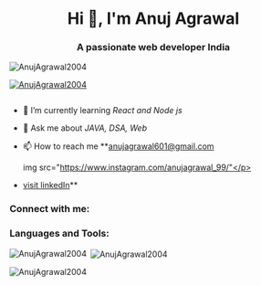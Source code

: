 <h1 align="center">Hi 👋, I'm Anuj Agrawal</h1>
<h3 align="center">A passionate web  developer India</h3>

<p align="left"> <img src="https://komarev.com/ghpvc/?username=AnujAgrawal2004&label=Profile%20views&color=0e75b6&style=flat" alt="AnujAgrawal2004" /> </p>

<p align="left"> <a href="https://github.com/ryo-ma/github-profile-trophy"><img src="https://github-profile-trophy.vercel.app/?username=AnujAgrawal2004" alt="AnujAgrawal2004" /></a> </p>

<p align="left"> <a href="https://twitter.com/" target="blank"><img src="https://img.shields.io/twitter/follow/?logo=twitter&style=for-the-badge" alt="" /></a> </p>

- 🌱 I’m currently learning *React and Node js*

- 💬 Ask me about *JAVA, DSA, Web*

- 📫 How to reach me **anujagrawal601@gmail.com <p>img src="https://www.instagram.com/anujagrawal_99/"</p>
- <a href="https://www.linkedin.com/in/anuj-agrawal-a911641b9/">visit linkedIn</a>**

<h3 align="left">Connect with me:</h3>
<p align="left">
</p>

<h3 align="left">Languages and Tools:</h3>


<p><img align="left" src="https://github-readme-stats.vercel.app/api/top-langs?username=AnujAgrawal2004&show_icons=true&locale=en&layout=compact" alt="AnujAgrawal2004" /></p>

<p>&nbsp;<img align="center" src="https://github-readme-stats.vercel.app/api?username=AnujAgrawal2004&show_icons=true&locale=en" alt="AnujAgrawal2004" /></p>

<p><img align="center" src="https://github-readme-streak-stats.herokuapp.com/?user=AnujAgrawal2004&" alt="AnujAgrawal2004" /></p>
